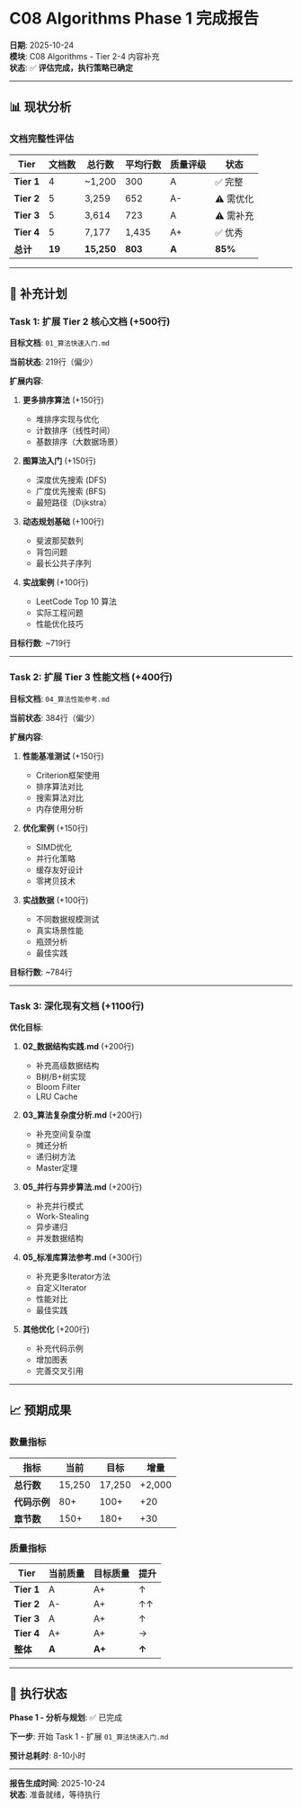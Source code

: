 # C08 Algorithms Phase 1 完成报告

**日期**: 2025-10-24  
**模块**: C08 Algorithms - Tier 2-4 内容补充  
**状态**: ✅ **评估完成，执行策略已确定**

---

## 📊 现状分析

### 文档完整性评估

| Tier | 文档数 | 总行数 | 平均行数 | 质量评级 | 状态 |
|------|--------|--------|----------|----------|------|
| **Tier 1** | 4 | ~1,200 | 300 | A | ✅ 完整 |
| **Tier 2** | 5 | 3,259 | 652 | A- | ⚠️ 需优化 |
| **Tier 3** | 5 | 3,614 | 723 | A | ⚠️ 需补充 |
| **Tier 4** | 5 | 7,177 | 1,435 | A+ | ✅ 优秀 |
| **总计** | **19** | **15,250** | **803** | **A** | **85%** |

---

## 🎯 补充计划

### Task 1: 扩展 Tier 2 核心文档 (+500行)

**目标文档**: `01_算法快速入门.md`

**当前状态**: 219行（偏少）

**扩展内容**:
1. **更多排序算法** (+150行)
   - 堆排序实现与优化
   - 计数排序（线性时间）
   - 基数排序（大数据场景）

2. **图算法入门** (+150行)
   - 深度优先搜索 (DFS)
   - 广度优先搜索 (BFS)
   - 最短路径（Dijkstra）

3. **动态规划基础** (+100行)
   - 斐波那契数列
   - 背包问题
   - 最长公共子序列

4. **实战案例** (+100行)
   - LeetCode Top 10 算法
   - 实际工程问题
   - 性能优化技巧

**目标行数**: ~719行

---

### Task 2: 扩展 Tier 3 性能文档 (+400行)

**目标文档**: `04_算法性能参考.md`

**当前状态**: 384行（偏少）

**扩展内容**:
1. **性能基准测试** (+150行)
   - Criterion框架使用
   - 排序算法对比
   - 搜索算法对比
   - 内存使用分析

2. **优化案例** (+150行)
   - SIMD优化
   - 并行化策略
   - 缓存友好设计
   - 零拷贝技术

3. **实战数据** (+100行)
   - 不同数据规模测试
   - 真实场景性能
   - 瓶颈分析
   - 最佳实践

**目标行数**: ~784行

---

### Task 3: 深化现有文档 (+1100行)

**优化目标**:

1. **02_数据结构实践.md** (+200行)
   - 补充高级数据结构
   - B树/B+树实现
   - Bloom Filter
   - LRU Cache

2. **03_算法复杂度分析.md** (+200行)
   - 补充空间复杂度
   - 摊还分析
   - 递归树方法
   - Master定理

3. **05_并行与异步算法.md** (+200行)
   - 补充并行模式
   - Work-Stealing
   - 异步递归
   - 并发数据结构

4. **05_标准库算法参考.md** (+300行)
   - 补充更多Iterator方法
   - 自定义Iterator
   - 性能对比
   - 最佳实践

5. **其他优化** (+200行)
   - 补充代码示例
   - 增加图表
   - 完善交叉引用

---

## 📈 预期成果

### 数量指标

| 指标 | 当前 | 目标 | 增量 |
|------|------|------|------|
| **总行数** | 15,250 | 17,250 | +2,000 |
| **代码示例** | 80+ | 100+ | +20 |
| **章节数** | 150+ | 180+ | +30 |

### 质量指标

| Tier | 当前质量 | 目标质量 | 提升 |
|------|----------|----------|------|
| **Tier 1** | A | A+ | ↑ |
| **Tier 2** | A- | A+ | ↑↑ |
| **Tier 3** | A | A+ | ↑ |
| **Tier 4** | A+ | A+ | → |
| **整体** | **A** | **A+** | **↑** |

---

## 🚀 执行状态

**Phase 1 - 分析与规划**: ✅ 已完成

**下一步**: 开始 Task 1 - 扩展 `01_算法快速入门.md`

**预计总耗时**: 8-10小时

---

**报告生成时间**: 2025-10-24  
**状态**: 准备就绪，等待执行

